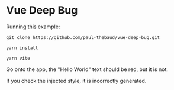 # Vue Deep Bug

Running this example:

```
git clone https://github.com/paul-thebaud/vue-deep-bug.git

yarn install

yarn vite
```

Go onto the app, the "Hello World" text should be red, but it is not.

If you check the injected style, it is incorrectly generated.
